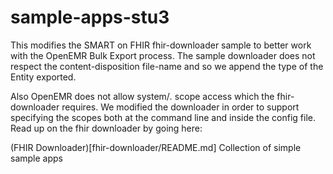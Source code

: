 # sample-apps-stu3
This modifies the SMART on FHIR fhir-downloader sample to better work with the OpenEMR Bulk Export process. The sample downloader does not respect the content-disposition file-name and so we append the type of the Entity exported.

Also OpenEMR does not allow system/*.* scope access which the fhir-downloader requires.  We modified the downloader in order to support specifying the scopes both at the command line and inside the config file.  Read up on the fhir downloader by going here:

(FHIR Downloader)[fhir-downloader/README.md]
Collection of simple sample apps
